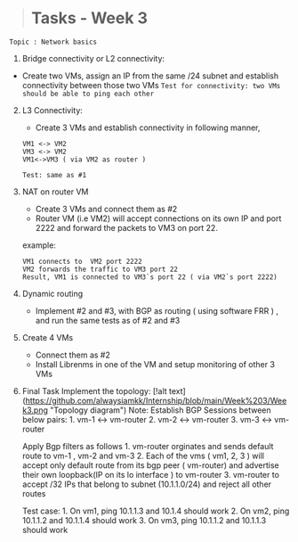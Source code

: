 ># Tasks - Week 3

```
Topic : Network basics
```
 
1. Bridge connectivity or L2 connectivity:
- Create two VMs, assign an IP from the same /24 subnet and establish connectivity between those two VMs
`Test for connectivity: two VMs should be able to ping each other`

2. L3 Connectivity:
    * Create 3 VMs and establish connectivity in following manner,
    ```
    VM1 <-> VM2
    VM3 <-> VM2
    VM1<->VM3 ( via VM2 as router )
    ```
    `Test: same as #1`

3. NAT on router VM
    * Create 3 VMs and connect them as #2
    * Router VM (i.e VM2) will accept connections on its own IP and port 2222 and forward the packets to VM3 on port 22.

    example: 
    ```
    VM1 connects to  VM2 port 2222
    VM2 forwards the traffic to VM3 port 22
    Result, VM1 is connected to VM3`s port 22 ( via VM2`s port 2222)
    ```

4. Dynamic routing
    * Implement #2 and #3, with BGP as routing ( using software FRR ) , and run the same tests as of #2 and #3

5. Create 4 VMs
    * Connect them as #2 
    * Install Librenms in one of the VM and setup monitoring of other 3 VMs

6. Final Task
    Implement the topology:
    [!alt text]
    (https://github.com/alwaysiamkk/Internship/blob/main/Week%203/Week3.png "Topology diagram")
    Note: 
    Establish BGP Sessions between below pairs:
        1. vm-1 <-> vm-router
        2. vm-2 <-> vm-router
        3. vm-3 <-> vm-router

    Apply Bgp filters as follows
        1. vm-router orginates and sends default route to vm-1 , vm-2 and vm-3
        2. Each of the vms ( vm1, 2, 3 ) will accept only default route from its bgp peer ( vm-router) and advertise their own loopback(IP on its lo interface ) to vm-router
        3. vm-router to accept /32 IPs that belong to subnet (10.1.1.0/24) and reject all other routes

    Test case:
        1. On vm1, ping 10.1.1.3 and 10.1.4 should work
        2. On vm2, ping 10.1.1.2 and 10.1.1.4 should work
        3. On vm3, ping 10.1.1.2 and 10.1.1.3 should work
